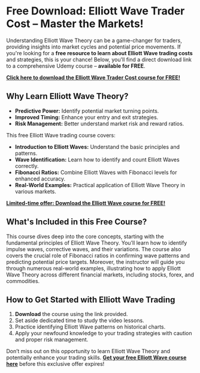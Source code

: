 # Free Download: Elliott Wave Trader Cost – Master the Markets!

Understanding Elliott Wave Theory can be a game-changer for traders, providing insights into market cycles and potential price movements. If you're looking for a **free resource to learn about Elliott Wave trading costs** and strategies, this is your chance! Below, you'll find a direct download link to a comprehensive Udemy course – **available for FREE**.

[**Click here to download the Elliott Wave Trader Cost course for FREE!**](https://udemywork.com/elliott-wave-trader-cost)

## Why Learn Elliott Wave Theory?

- **Predictive Power:** Identify potential market turning points.
- **Improved Timing:** Enhance your entry and exit strategies.
- **Risk Management:** Better understand market risk and reward ratios.

This free Elliott Wave trading course covers:

*   **Introduction to Elliott Waves:** Understand the basic principles and patterns.
*   **Wave Identification:** Learn how to identify and count Elliott Waves correctly.
*   **Fibonacci Ratios:** Combine Elliott Waves with Fibonacci levels for enhanced accuracy.
*   **Real-World Examples:** Practical application of Elliott Wave Theory in various markets.

[**Limited-time offer: Download the Elliott Wave course for FREE!**](https://udemywork.com/elliott-wave-trader-cost)

## What's Included in this Free Course?

This course dives deep into the core concepts, starting with the fundamental principles of Elliott Wave Theory. You’ll learn how to identify impulse waves, corrective waves, and their variations. The course also covers the crucial role of Fibonacci ratios in confirming wave patterns and predicting potential price targets. Moreover, the instructor will guide you through numerous real-world examples, illustrating how to apply Elliott Wave Theory across different financial markets, including stocks, forex, and commodities.

## How to Get Started with Elliott Wave Trading

1.  **Download** the course using the link provided.
2.  Set aside dedicated time to study the video lessons.
3.  Practice identifying Elliott Wave patterns on historical charts.
4.  Apply your newfound knowledge to your trading strategies with caution and proper risk management.

Don’t miss out on this opportunity to learn Elliott Wave Theory and potentially enhance your trading skills. **[Get your free Elliott Wave course here](https://udemywork.com/elliott-wave-trader-cost)** before this exclusive offer expires!

